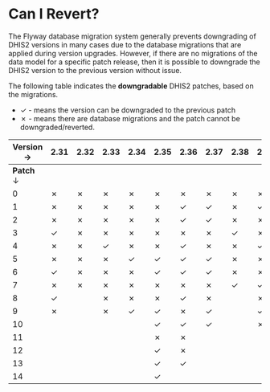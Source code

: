 # Can I Revert?

The Flyway database migration system generally prevents downgrading of DHIS2 versions in many cases due to the database migrations that are applied during version upgrades.
However, if there are no migrations of the data model for a specific patch release, then it is possible to downgrade the DHIS2 version to the previous version without issue.

The following table indicates the **downgradable** DHIS2 patches, based on the migrations.

- ✓ - means the version can be downgraded to the previous patch
- ✗ - means there are database migrations and the patch cannot be downgraded/reverted.

| Version → | 2.31 | 2.32 | 2.33 | 2.34 | 2.35 | 2.36 | 2.37 | 2.38 | 2.39 | 2.40 | 2.41 | 2.42 |
| ----- | ---- | ---- | ---- | ---- | ---- | ---- | ---- | ---- | ---- | ---- | ---- | ---- |
| **Patch** ↓  |   |   |   |   |   |   |   |   |   |   |   |   |
| 0 | ✗ | ✗ | ✗ | ✗ | ✗ | ✗ | ✗ | ✗ | ✗ | ✗ | ✗ | ✗ |
| 1 | ✗ | ✗ | ✗ | ✗ | ✗ | ✓ | ✓ | ✗ | ✓ | ✗ | ✗ | ✗ |
| 2 | ✗ | ✗ | ✗ | ✗ | ✗ | ✓ | ✓ | ✗ | ✗ | ✓ | ✗ | ✓ |
| 3 | ✓ | ✗ | ✗ | ✗ | ✗ | ✗ | ✗ | ✓ | ✗ | ✗ | ✗ |   |
| 4 | ✗ | ✗ | ✓ | ✗ | ✗ | ✓ | ✗ | ✗ | ✓ | ✗ | ✗ |   |
| 5 | ✗ | ✗ | ✗ | ✓ | ✓ | ✓ | ✓ | ✗ | ✗ | ✓ | ✗ |   |
| 6 | ✓ | ✗ | ✗ | ✗ | ✓ | ✓ | ✓ | ✗ | ✗ | ✓ |   |   |
| 7 | ✗ | ✗ | ✗ | ✗ | ✗ | ✗ | ✗ | ✓ | ✓ | ✗ |   |   |
| 8 | ✓ |   | ✗ | ✗ | ✗ | ✓ | ✗ |   | ✗ | ✗ |   |   |
| 9 | ✗ |   | ✗ | ✓ | ✓ | ✗ | ✓ |   | ✓ | ✗ |   |   |
| 10 |   |   |   |   | ✓ | ✓ | ✓ |   | ✗ |   |   |   |
| 11 |   |   |   |   | ✗ | ✗ |   |   |   |   |   |   |
| 12 |   |   |   |   | ✓ | ✗ |   |   |   |   |   |   |
| 13 |   |   |   |   | ✓ | ✓ |   |   |   |   |   |   |
| 14 |   |   |   |   | ✓ |   |   |   |   |   |   |   |

